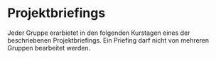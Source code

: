 # Projektbriefings
Jeder Gruppe erarbietet in den folgenden Kurstagen eines der beschriebenen Projektbriefings. Ein Priefing darf nicht von mehreren Gruppen bearbeitet werden.